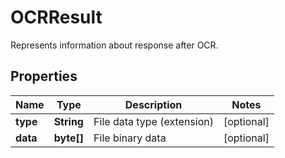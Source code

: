 

# OCRResult

Represents information about response after OCR.

## Properties

| Name | Type | Description | Notes |
|------------ | ------------- | ------------- | -------------|
|**type** | **String** | File data type (extension) |  [optional] |
|**data** | **byte[]** | File binary data |  [optional] |



